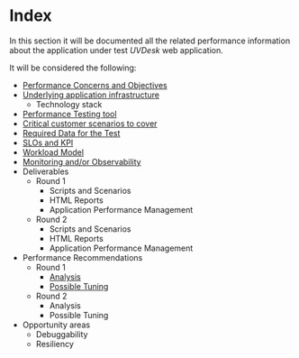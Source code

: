 # Index
In this section it will be documented all the related performance information about the application under test *UVDesk* web application.

It will be considered the following:

- [Performance Concerns and Objectives](performance-concerns.md)
- [Underlying application infrastructure](../../demo-project/README.md)
	- Technology stack
- [Performance Testing tool](performance-tool.md)
- [Critical customer scenarios to cover](test-cases.md)
- [Required Data for the Test](required-data.md)
- [SLOs and KPI](slo.md)
- [Workload Model](workload-model.md)
- [Monitoring and/or Observability](monitoring.md)
- Deliverables
	- Round 1
		- Scripts and Scenarios
		- HTML Reports
		- Application Performance Management
	- Round 2
		- Scripts and Scenarios
		- HTML Reports
		- Application Performance Management
- Performance Recommendations
	- Round 1
		- [Analysis](execution-log-r1.md)
		- [Possible Tuning](recomendations-r1.md)
	- Round 2
		- Analysis
		- Possible Tuning
- Opportunity areas
	- Debuggability
	- Resiliency